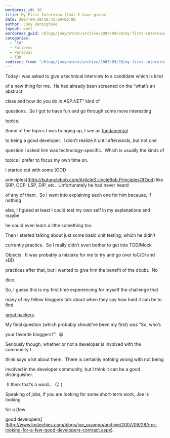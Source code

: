 ```yaml
---
wordpress_id: 38
title: My First Interview (that I have given)
date: 2007-09-28T19:43:00+00:00
author: Joey Beninghove
layout: post
wordpress_guid: /blogs/joeydotnet/archive/2007/09/28/my-first-interview-that-i-have-given.aspx
categories:
  - 'C#'
  - Patterns
  - Personal
  - TDD
redirect_from: "/blogs/joeydotnet/archive/2007/09/28/my-first-interview-that-i-have-given.aspx/"
---
```

Today I was asked to give&nbsp;a technical interview to a candidate which is kind
  
of a new thing for me.&nbsp; He had already been screened on the &#8220;what&#8217;s an abstract
  
class and how do you do <insert something here /> in ASP.NET&#8221; kind of
  
questions.&nbsp; So I got to have fun and go through some more interesting
  
topics.

Some of the topics I was bringing up, I see as [fundamental](http://codebetter.com/blogs/jeremy.miller/archive/2007/09/28/just-some-little-fundamental-things-to-help-you-codebetter.aspx)
  
to being a&nbsp;good developer.&nbsp; I didn&#8217;t realize it until afterwards, but not one
  
question I asked him was technology-specific.&nbsp; Which is usually the kinds of
  
topics&nbsp;I prefer to focus my own time on.

I started out with some [OOD
  
principles](http://butunclebob.com/ArticleS.UncleBob.PrinciplesOfOod) like SRP, OCP, LSP, DIP, etc.&nbsp; Unfortunately he had never heard
  
of any of them.&nbsp; So I went into explaining each one for him because, if nothing
  
else, I figured at least I could test my own self in my explanations and maybe
  
he could even learn a little something too.&nbsp; 

Then I started talking about just some basic unit testing, which he didn&#8217;t
  
currently practice.&nbsp; So I really didn&#8217;t even bother to get into TDD/Mock
  
Objects.&nbsp; It was probably a mistake for me to try and go over IoC/DI and xDD
  
practices after that, but I wanted to give him the benefit of the doubt.&nbsp; No
  
dice.&nbsp; 

So, I guess this is my first time experiencing for myself the challenge that
  
many of my fellow bloggers talk about when they say how hard it can be to find
  
[great hackers](http://www.paulgraham.com/gh.html).&nbsp; 

My final question (which probably should&#8217;ve been my first) was &#8220;So, who&#8217;s
  
your favorite bloggers?&#8221;.&nbsp; 😀

Seriously though, whether or not a developer is involved with the community I
  
think says a lot about them.&nbsp; There is certainly nothing wrong with not being
  
involved in the developer community, but I think it can be a good distinguisher.
  
&nbsp;(I think that&#8217;s a word&#8230;&nbsp; 😛&nbsp;)

Speaking of jobs, if you are looking for some short-term work, Joe is looking
  
for a [few
  
good developers](http://www.lostechies.com/blogs/joe_ocampo/archive/2007/09/28/i-m-looking-for-a-few-good-developers-contract.aspx).

&nbsp;